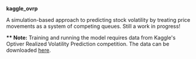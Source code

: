 <b>kaggle_ovrp</b>

A simulation-based approach to predicting stock volatility by treating price movements as a system of competing queues. Still a work in progress!

<b>** Note:</b> Training and running the model requires data from Kaggle's Optiver Realized Volatility Prediction competition. The data can be downloaded [here](https://www.kaggle.com/c/optiver-realized-volatility-prediction/data). 
